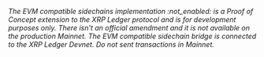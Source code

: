 _The EVM compatible sidechains implementation :not_enabled: is a Proof of Concept extension to the XRP Ledger protocol and is for development purposes only. There isn't an official amendment and it is not available on the production Mainnet. The EVM compatible sidechain bridge is connected to the XRP Ledger Devnet. Do not sent transactions in Mainnet._ 